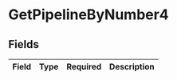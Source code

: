 # GetPipelineByNumber4


## Fields

| Field       | Type        | Required    | Description |
| ----------- | ----------- | ----------- | ----------- |